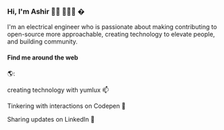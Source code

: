 ### Hi, I'm Ashir 👋🏾 👩🏾‍💻 �

I'm an electrical engineer who is passionate about making contributing to open-source more approachable, creating technology to elevate
people, and building community. 

<h4>Find me around the web</h4> 🌎:

creating technology with yumlux   📫 

Tinkering with interactions on Codepen 🏓

Sharing updates on LinkedIn 💼
<!--
**ashirvp/ashirvp** is a ✨ _special_ ✨ repository because its `README.md` (this file) appears on your GitHub profile.

Here are some ideas to get you started:

- 🔭 I’m currently working on ...
- 🌱 I’m currently learning ...
- 👯 I’m looking to collaborate on ...
- 🤔 I’m looking for help with ...
- 💬 Ask me about ...
- 📫 How to reach me: ...
- 😄 Pronouns: ...
- ⚡ Fun fact: ...
-->
